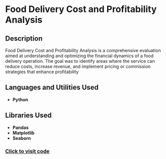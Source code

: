 <h1>Food Delivery Cost and Profitability Analysis</h1>




<h2>Description</h2>
Food Delivery Cost and Profitability Analysis is a comprehensive evaluation aimed at understanding and optimizing the financial dynamics of a food delivery operation. The goal was to identify areas where the service can reduce costs, increase revenue, and implement pricing or commission strategies that enhance profitability
<br />


<h2>Languages and Utilities Used</h2>

- <b>Python</b> 
  

<h2>Libraries Used </h2>

- <b>Pandas</b>
- <b>Matplotlib</b>
- <b>Seaborn</b>

 ### [Click to visit code](https://github.com/KFrimps/Food-Delivery-Cost-and-Profitability-Analysis/blob/main/Food%20Delivery%20Cost%20and%20Profitability%20Analysis.ipynb)
